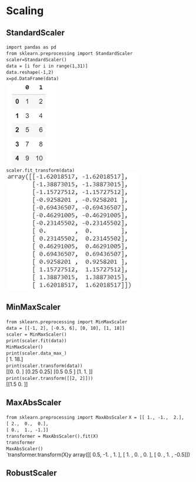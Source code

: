# Scaling

## StandardScaler

`import pandas as pd`    
`from sklearn.preprocessing import StandardScaler`   
`scaler=StandardScaler()`       
`data = [i for i in range(1,31)]`          
`data.reshape(-1,2)`                 
`x=pd.DataFrame(data)`            
![Dataframe](image1.JPG)   
`scaler.fit_transform(data)`    
![Normalised](Normalised.JPG )

## MinMaxScaler

`from sklearn.preprocessing import MinMaxScaler`   
`data = [[-1, 2], [-0.5, 6], [0, 10], [1, 18]]`   
`scaler = MinMaxScaler()`   
`print(scaler.fit(data))`     
`MinMaxScaler()`   
`print(scaler.data_max_)`   
[ 1. 18.]   
`print(scaler.transform(data))`   
[[0.   0.  ]
 [0.25 0.25]
 [0.5  0.5 ]
 [1.   1.  ]]   
`print(scaler.transform([[2, 2]]))`   
[[1.5 0. ]]

## MaxAbsScaler 
`from sklearn.preprocessing import MaxAbsScaler`
`X = [[ 1., -1.,  2.],`   
`[ 2.,  0.,  0.],`   
`[ 0.,  1., -1.]]`   
`transformer = MaxAbsScaler().fit(X)`   
`transformer`   
`MaxAbsScaler()`   
`transformer.transform(X)y
array([[ 0.5, -1. ,  1. ],
       [ 1. ,  0. ,  0. ],
       [ 0. ,  1. , -0.5]])

## RobustScaler



